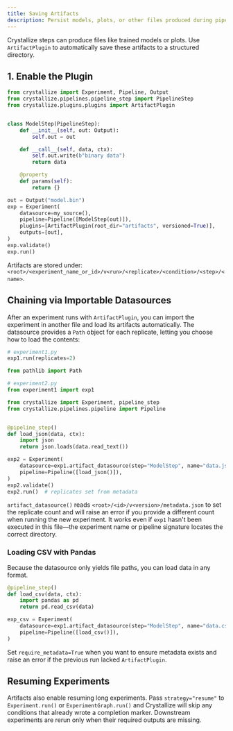 ```yaml
---
title: Saving Artifacts
description: Persist models, plots, or other files produced during pipeline steps.
---
```


Crystallize steps can produce files like trained models or plots. Use `ArtifactPlugin` to automatically save these artifacts to a structured directory.

## 1. Enable the Plugin

```python
from crystallize import Experiment, Pipeline, Output
from crystallize.pipelines.pipeline_step import PipelineStep
from crystallize.plugins.plugins import ArtifactPlugin


class ModelStep(PipelineStep):
    def __init__(self, out: Output):
        self.out = out

    def __call__(self, data, ctx):
        self.out.write(b"binary data")
        return data

    @property
    def params(self):
        return {}

out = Output("model.bin")
exp = Experiment(
    datasource=my_source(),
    pipeline=Pipeline([ModelStep(out)]),
    plugins=[ArtifactPlugin(root_dir="artifacts", versioned=True)],
    outputs=[out],
)
exp.validate()
exp.run()
```

Artifacts are stored under:
`<root>/<experiment_name_or_id>/v<run>/<replicate>/<condition>/<step>/<name>`.

## Chaining via Importable Datasources

After an experiment runs with `ArtifactPlugin`, you can import the experiment in
another file and load its artifacts automatically. The datasource provides a
`Path` object for each replicate, letting you choose how to load the contents:

```python
# experiment1.py
exp1.run(replicates=2)

from pathlib import Path

# experiment2.py
from experiment1 import exp1

from crystallize import Experiment, pipeline_step
from crystallize.pipelines.pipeline import Pipeline


@pipeline_step()
def load_json(data, ctx):
    import json
    return json.loads(data.read_text())

exp2 = Experiment(
    datasource=exp1.artifact_datasource(step="ModelStep", name="data.json"),
    pipeline=Pipeline([load_json()]),
)
exp2.validate()
exp2.run()  # replicates set from metadata
```

`artifact_datasource()` reads `<root>/<id>/v<version>/metadata.json` to set the
replicate count and will raise an error if you provide a different count when
running the new experiment.
It works even if `exp1` hasn't been executed in this file—the experiment name or
pipeline signature locates the correct directory.

### Loading CSV with Pandas

Because the datasource only yields file paths, you can load data in any format.

```python
@pipeline_step()
def load_csv(data, ctx):
    import pandas as pd
    return pd.read_csv(data)

exp_csv = Experiment(
    datasource=exp1.artifact_datasource(step="ModelStep", name="data.csv"),
    pipeline=Pipeline([load_csv()]),
)
```

Set `require_metadata=True` when you want to ensure metadata exists and raise
an error if the previous run lacked `ArtifactPlugin`.

## Resuming Experiments

Artifacts also enable resuming long experiments. Pass `strategy="resume"` to
`Experiment.run()` or `ExperimentGraph.run()` and Crystallize will skip any
conditions that already wrote a completion marker. Downstream experiments are
rerun only when their required outputs are missing.

